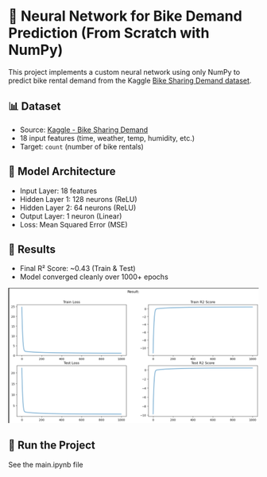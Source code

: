 # 🧠 Neural Network for Bike Demand Prediction (From Scratch with NumPy)

This project implements a custom neural network using only NumPy to predict bike rental demand from the Kaggle [Bike Sharing Demand dataset](https://www.kaggle.com/c/bike-sharing-demand).

## 📊 Dataset
- Source: [Kaggle - Bike Sharing Demand](https://www.kaggle.com/c/bike-sharing-demand)
- 18 input features (time, weather, temp, humidity, etc.)
- Target: `count` (number of bike rentals)

## 🧠 Model Architecture
- Input Layer: 18 features
- Hidden Layer 1: 128 neurons (ReLU)
- Hidden Layer 2: 64 neurons (ReLU)
- Output Layer: 1 neuron (Linear)
- Loss: Mean Squared Error (MSE)

## 🏁 Results
- Final R² Score: ~0.43 (Train & Test)
- Model converged cleanly over 1000+ epochs

![Training Results](results/loss-r2-plots.png)

## 🚀 Run the Project

See the main.ipynb file
